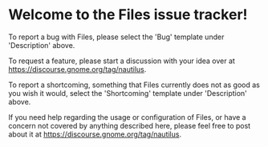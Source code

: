 # Welcome to the Files issue tracker!

To report a bug with Files, please select the 'Bug' template under 'Description' above.

To request a feature, please start a discussion with your idea over at https://discourse.gnome.org/tag/nautilus.

To report a shortcoming, something that Files currently does not as good as you wish it would, select the 'Shortcoming' template under 'Description' above.

If you need help regarding the usage or configuration of Files, or have a concern not covered by anything described here, please feel free to post about it at https://discourse.gnome.org/tag/nautilus.
